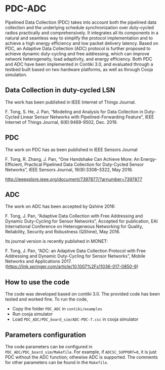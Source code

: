 # PDC-ADC
Pipelined Data Collection (PDC) takes into account both the pipelined data collection and the underlying schedule synchronization over duty-cycled radios practically and comprehensively. It integrates all its components in a natural and seamless way to simplify the protocol implementation and to achieve a high energy efficiency and low packet delivery latency. Based on PDC, an Adaptive Data Collection (ADC) protocol is further proposed to achieve dynamic duty-cycling and free addressing, which can improve network heterogeneity, load adaptivity, and energy efficiency. Both PDC and ADC have been implemented in Contiki 3.0, and evaluated through a testbed built based on two hardware platforms, as well as through Cooja simulation.

## Data Collection in duty-cycled LSN
The work has been published in IEEE Internet of Things Journal.

F. Tong, S. He, J. Pan, “Modeling and Analysis for Data Collection in Duty-Cycled Linear Sensor Networks with Pipelined-Forwarding Feature”, IEEE Internet of Things Journal, 6(6):9489-9502, Dec. 2019.

## PDC 
The work on PDC has as been published in IEEE Sensors Journal

F. Tong, R. Zhang, J. Pan, “One Handshake Can Achieve More: An Energy-Efficient, Practical Pipelined Data Collection for Duty-Cycled Sensor Networks”, IEEE Sensors Journal, 16(9):3308–3322, May 2016.

http://ieeexplore.ieee.org/document/7397877/?arnumber=7397877

## ADC
The work on ADC has been accepted by Qshine 2016:

F. Tong, J. Pan, “Adaptive Data Collection with Free Addressing and Dynamic Duty-Cycling for Sensor Networks”, Accepted for publication, EAI International Conference on Heterogeneous Networking for Quality, Reliability, Security and Robustness (QShine), May 2016.

Its journal version is recently published in MONET:

F. Tong, J. Pan, “ADC: an Adaptive Data Collection Protocol with Free Addressing and Dynamic Duty-Cycling for Sensor Networks”, Mobile Networks and Applications 2017. (https://link.springer.com/article/10.1007%2Fs11036-017-0850-9)

## How to use the code
The code was developed based on contiki 3.0. The provided code has been tested and worked fine. To run the code, 
* Copy the folder `PDC_ADC` in `contiki/examples`
* Run cooja simulator
* Load `PDC_ADC/PDC_board_sim/ADC-PDC-7.csc` in cooja simulator

## Parameters configuration
The code parameters can be configured in `PDC_ADC/PDC_board_sim/Makefile`. For example, if `ADCSC_SUPPORT=0`, it is just PDC without the ADC function; othewise ADC is supported. The comments for other parameters can be found in the `Makefile`.
